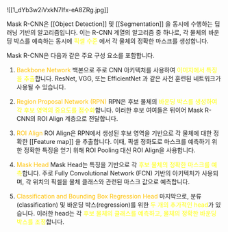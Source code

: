 ![[1_dYb3w2iVxkN7Ifx-eA8ZRg.jpg]]

Mask R-CNN은 [[Object Detection]] 및 [[Segmentation]] 을 동시에 수행하는 딥러닝 기반의 알고리즘입니다. 이는 R-CNN 계열의 알고리즘 중 하나로, 각 물체의 바운딩 박스를 예측하는 동시에 <font color="#ffff00">픽셀 수준 </font> 에서 각 물체의 정확한 마스크를 생성합니다.

Mask R-CNN은 다음과 같은 주요 구성 요소를 포함합니다.

1. <font color="#ffc000">Backbone Network</font>
백본으로 주로 CNN 아키텍처를 사용하여 <font color="#ffff00">이미지에서 특징을 추출</font>합니다. ResNet, VGG, 또는 EfficientNet 과 같은 사전 훈련된 네트워크가 사용될 수 있습니다.

2. <font color="#ffc000">Region Proposal Network (RPN)</font>
RPN은 후보 물체의 <font color="#ffff00">바운딩 박스를 생성하여 각 후보 영역의 중요도를 점수화</font>합니다. 이러한 후보 여여들은 뒤이어 Mask R-CNN의 ROI Align 계층으로 전달합니다.

3. <font color="#ffc000">ROI Align</font>
ROI Align은 RPN에서 생성된 후보 영역을 기반으로 각 물체에 대한 정확한 [[Feature map]] 을 추출합니다. 이때, 픽셀 정화도로 마스크를 예측하기 위한 정확한 특징을 얻기 위해 ROI Pooling 대신 ROI Align을 사용합니다.

4. <font color="#ffc000">Mask Head</font>
Mask Head는 특징을 기반으로 각 <font color="#ffff00">후보 물체의 정확한 마스크를 예측</font>합니다. 주로 Fully Convolutional Network (FCN) 기반의 아키텍처가 사용되며, 각 위치의 픽셀을 물체 클래스와 관련된 마스크 값으로 예측합니다.

5. <font color="#ffc000">Classification and Bounding Box Regression Head</font>
마지막으로, 분류(classification) 및 바운딩 박스(regression)를 위한 <font color="#ffff00">두 개의 추가적인 head</font>가 있습니다. 이러한 head는 각 <font color="#ffff00">후보 물체의 클래스를 예측하고, 물체의 정확한 바운딩 박스를 조정</font>합니다.